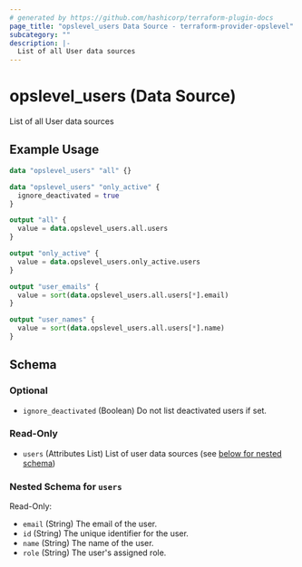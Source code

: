 ```yaml
---
# generated by https://github.com/hashicorp/terraform-plugin-docs
page_title: "opslevel_users Data Source - terraform-provider-opslevel"
subcategory: ""
description: |-
  List of all User data sources
---
```


# opslevel_users (Data Source)

List of all User data sources

## Example Usage

```terraform
data "opslevel_users" "all" {}

data "opslevel_users" "only_active" {
  ignore_deactivated = true
}

output "all" {
  value = data.opslevel_users.all.users
}

output "only_active" {
  value = data.opslevel_users.only_active.users
}

output "user_emails" {
  value = sort(data.opslevel_users.all.users[*].email)
}

output "user_names" {
  value = sort(data.opslevel_users.all.users[*].name)
}
```

<!-- schema generated by tfplugindocs -->
## Schema

### Optional

- `ignore_deactivated` (Boolean) Do not list deactivated users if set.

### Read-Only

- `users` (Attributes List) List of user data sources (see [below for nested schema](#nestedatt--users))

<a id="nestedatt--users"></a>
### Nested Schema for `users`

Read-Only:

- `email` (String) The email of the user.
- `id` (String) The unique identifier for the user.
- `name` (String) The name of the user.
- `role` (String) The user's assigned role.


